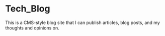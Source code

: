 # Tech_Blog
This is a CMS-style blog site that I can publish articles, blog posts, and my thoughts and opinions on.
